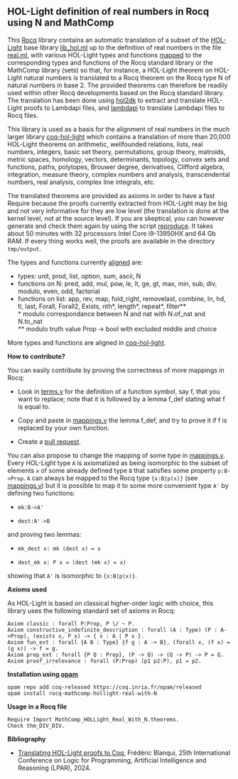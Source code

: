 HOL-Light definition of real numbers in Rocq using N and MathComp
-----------------------------------------------------------------

This [Rocq](https://rocq-prover.org/) library contains an automatic translation of a subset of the [HOL-Light](https://github.com/jrh13/hol-light) base library [lib_hol.ml](https://github.com/jrh13/hol-light/blob/master/lib_hol.ml) up to the definition of real numbers in the file [real.ml](https://github.com/jrh13/hol-light/blob/master/real.ml), with various HOL-Light types and functions [mapped](https://github.com/Deducteam/mathcomp-hollight-real-with-N/blob/main/mappings.lp) to the corresponding types and functions of the Rocq standard library or the MathComp library (sets) so that, for instance, a HOL-Light theorem on HOL-Light natural numbers is translated to a Rocq theorem on the Rocq type N of natural numbers in base 2. The provided theorems can therefore be readily used within other Rocq developments based on the Rocq standard library. The translation has been done using [hol2dk](https://github.com/Deducteam/hol2dk) to extract and translate HOL-Light proofs to Lambdapi files, and [lambdapi](https://github.com/Deducteam/lambdapi) to translate Lambdapi files to Rocq files.

This library is used as a basis for the alignment of real numbers in the much larger library [coq-hol-light](https://github.com/Deducteam/coq-hol-light) which contains a translation of more than 20,000 HOL-Light theorems on arithmetic, wellfounded relations, lists, real numbers, integers, basic set theory, permutations, group theory, matroids, metric spaces, homology, vectors, determinants, topology, convex sets and functions, paths, polytopes, Brouwer degree, derivatives, Clifford algebra, integration, measure theory, complex numbers and analysis, transcendental numbers, real analysis, complex line integrals, etc.

The translated theorems are provided as axioms in order to have a fast Require because the proofs currently extracted from HOL-Light may be big and not very informative for they are low level (the translation is done at the kernel level, not at the source level). If you are skeptical, you can however generate and check them again by using the script [reproduce](https://github.com/Deducteam/mathcomp-hollight-real-with-N/blob/main/reproduce). It takes about 50 minutes with 32 processors Intel Core i9-13950HX and 64 Gb RAM. If every thing works well, the proofs are available in the directory `tmp/output`.

The types and functions currently [aligned](https://github.com/Deducteam/mathcomp-hollight-real-with-N/blob/main/mappings.lp) are:
- types: unit, prod, list, option, sum, ascii, N
- functions on N: pred, add, mul, pow, le, lt, ge, gt, max, min, sub, div, modulo, even, odd, factorial
- functions on list: app, rev, map, fold_right, removelast, combine, In, hd, tl, last, Forall, Forall2, Exists, nth*, length*, repeat*, filter**\
\* modulo correspondance between N and nat with N.of_nat and N.to_nat\
** modulo truth value Prop -> bool with excluded middle and choice

More types and functions are aligned in [coq-hol-light](https://github.com/Deducteam/coq-hol-light).

**How to contribute?**

You can easily contribute by proving the correctness of more mappings in Rocq:

- Look in [terms.v](https://github.com/Deducteam/mathcomp-hollight-real-with-N/blob/main/terms.v) for the definition of a function symbol, say f, that you want to replace; note that it is followed by a lemma f_def stating what f is equal to.

- Copy and paste in [mappings.v](https://github.com/Deducteam/mathcomp-hollight-real-with-N/blob/main/mappings.v) the lemma f_def, and try to prove it if f is replaced by your own function.

- Create a [pull request](https://github.com/Deducteam/mathcomp-hollight-real-with-N/pulls).

You can also propose to change the mapping of some type in [mappings.v](https://github.com/Deducteam/mathcomp-hollight-real-with-N/blob/main/mappings.v). Every HOL-Light type `A` is axiomatized as being isomorphic to the subset of elements `x` of some already defined type `B` that satisfies some property `p:B->Prop`. `A` can always be mapped to the Rocq type `{x:B|p(x)}` (see [mappings.v](https://github.com/Deducteam/coq-hol-light-real-with-nat/blob/main/mappings.v)) but it is possible to map it to some more convenient type `A'` by defining two functions:

- `mk:B->A'`

- `dest:A'->B`

and proving two lemmas:

- `mk_dest x: mk (dest x) = x`

- `dest_mk x: P x = (dest (mk x) = x)`

showing that `A'` is isomorphic to `{x:B|p(x)}`.

**Axioms used**

As HOL-Light is based on classical higher-order logic with choice, this library uses the following standard set of axioms in Rocq:

```
Axiom classic : forall P:Prop, P \/ ~ P.
Axiom constructive_indefinite_description : forall (A : Type) (P : A->Prop), (exists x, P x) -> { x : A | P x }.
Axiom fun_ext : forall {A B : Type} {f g : A -> B}, (forall x, (f x) = (g x)) -> f = g.
Axiom prop_ext : forall {P Q : Prop}, (P -> Q) -> (Q -> P) -> P = Q.
Axiom proof_irrelevance : forall (P:Prop) (p1 p2:P), p1 = p2.
```

**Installation using [opam](https://opam.ocaml.org/)**

```
opam repo add coq-released https://coq.inria.fr/opam/released
opam install rocq-mathcomp-hollight-real-with-N
```

**Usage in a Rocq file**

```
Require Import MathComp_HOLLight_Real_With_N.theorems.
Check thm_DIV_DIV.
```

**Bibliography**

- [Translating HOL-Light proofs to Coq](https://doi.org/10.29007/6k4x), Frédéric Blanqui, 25th International Conference on Logic for Programming, Artificial Intelligence and Reasoning (LPAR), 2024.
